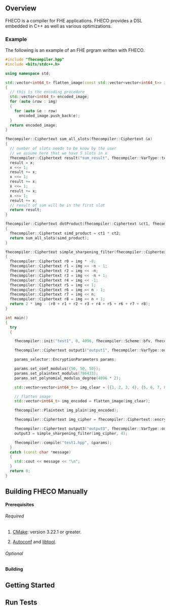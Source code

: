 ## Overview

FHECO is a compiler for FHE applications. FHECO provides a DSL embedded in C++ as well as various optimizations.

### Example

The following is an example of an FHE prgram written with FHECO.

```cpp
#include "fhecompiler.hpp"
#include <bits/stdc++.h>

using namespace std;

std::vector<int64_t> flatten_image(const std::vector<vector<int64_t>> img)
{
  // this is the encoding procedure
  std::vector<int64_t> encoded_image;
  for (auto &row : img)
  {
    for (auto &e : row)
      encoded_image.push_back(e);
  }
  return encoded_image;
}

fhecompiler::Ciphertext sum_all_slots(fhecompiler::Ciphertext &x)
{
  // number of slots needs to be know by the user
  // we assume here that we have 5 slots in x
  fhecompiler::Ciphertext result("sum_result", fhecompiler::VarType::temp);
  result = x;
  x <<= 1;
  result += x;
  x <<= 1;
  result += x;
  x <<= 1;
  result += x;
  x <<= 1;
  result += x;
  // result of sum will be in the first slot
  return result;
}

fhecompiler::Ciphertext dotProduct(fhecompiler::Ciphertext &ct1, fhecompiler::Ciphertext &ct2)
{
  fhecompiler::Ciphertext simd_product = ct1 * ct2;
  return sum_all_slots(simd_product);
}

fhecompiler::Ciphertext simple_sharpening_filter(fhecompiler::Ciphertext &img, int n)
{
  fhecompiler::Ciphertext r0 = img * -8;
  fhecompiler::Ciphertext r1 = img << -n - 1;
  fhecompiler::Ciphertext r2 = img << -n;
  fhecompiler::Ciphertext r3 = img << -n + 1;
  fhecompiler::Ciphertext r4 = img << -1;
  fhecompiler::Ciphertext r5 = img << 1;
  fhecompiler::Ciphertext r6 = img << n - 1;
  fhecompiler::Ciphertext r7 = img << n;
  fhecompiler::Ciphertext r8 = img << n + 1;
  return 2 * img - (r0 + r1 + r2 + r3 + r4 + r5 + r6 + r7 + r8);
}

int main()
{
  try
  {

    fhecompiler::init("test1", 0, 4096, fhecompiler::Scheme::bfv, fhecompiler::Backend::SEAL);

    fhecompiler::Ciphertext output1("output1", fhecompiler::VarType::output);

    params_selector::EncryptionParameters params;

    params.set_coef_modulus({50, 50, 50});
    params.set_plaintext_modulus(786433);
    params.set_polynomial_modulus_degree(4096 * 2);

    std::vector<vector<int64_t>> img_clear = {{1, 2, 3, 4}, {5, 6, 7, 8}, {1, 2, 4, 7}, {12, 1, 2, 2}};

    // flatten image
    std::vector<int64_t> img_encoded = flatten_image(img_clear);

    fhecompiler::Plaintext img_plain(img_encoded);

    fhecompiler::Ciphertext img_cipher = fhecompiler::Ciphertext::encrypt(img_plain);

    fhecompiler::Ciphertext output3("output3", fhecompiler::VarType::output);
    output3 = simple_sharpening_filter(img_cipher, 4);

    fhecompiler::compile("test1.hpp", &params);
  }
  catch (const char *message)
  {
    std::cout << message << "\n";
  }
  return 0;
}
```

## Building FHECO Manually

#### Prerequisites

###### Required
1) [CMake](https://cmake.org/): version 3.22.1 or greater.

2) [Autoconf](https://www.gnu.org/software/autoconf/) and [libtool](https://www.gnu.org/software/libtool/).
  
###### Optional

#### Building

## Getting Started

## Run Tests
